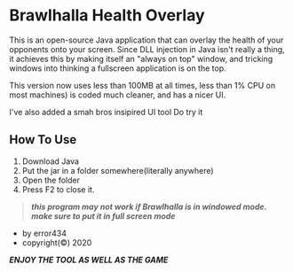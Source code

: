 # Brawlhalla Health Overlay



This is an open-source Java application that can overlay the health of your opponents onto your screen. Since DLL injection in Java isn't really a thing, it achieves this by making itself an "always on top" window, and tricking windows into thinking a fullscreen application is on the top.

This version now uses less than 100MB at all times, less than 1% CPU on most machines) is coded much cleaner, and has a nicer UI.

 I've also added a smah bros insipired UI tool 
 Do try it


## How To Use

1. Download Java
2. Put the jar in a folder somewhere(literally anywhere)
3. Open the folder
4. Press F2 to close it.


> ***this program may not work if Brawlhalla is in windowed mode.***
> ***make sure to put it in full screen mode***

* by error434
* copyright(©) 2020

**_ENJOY THE TOOL AS WELL AS THE GAME_**
